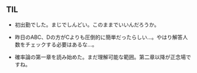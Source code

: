 ## TIL

* 初出勤でした。まじでしんどい。このままでいいんだろうか。

* 昨日のABC、Dの方がCよりも圧倒的に簡単だったらしい...。やはり解答人数をチェックする必要はあるな...。

* 確率論の第一章を読み始めた。まだ理解可能な範囲。第二章以降が正念場ですね。